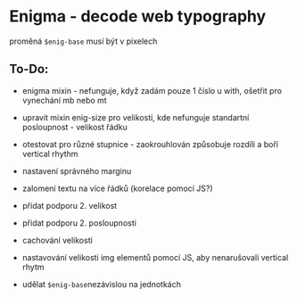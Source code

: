 # Enigma - decode web typography

proměná `$enig-base` musí být v pixelech

## To-Do:
- enigma mixin - nefunguje, když zadám pouze 1 číslo u with, ošetřit pro vynechání mb nebo mt
- upravit mixin enig-size pro velikosti, kde nefunguje standartní posloupnost - velikost řádku
- otestovat pro různé stupnice - zaokrouhlován způsobuje rozdíli a boří vertical rhythm

- nastavení správného marginu
- zalomení textu na více řádků (korelace pomocí JS?)
- přidat podporu 2. velikost
- přidat podporu 2. posloupnosti
- cachování velikostí
- nastavování velikosti img elementů pomocí JS, aby nenarušovali vertical rhytm

- udělat `$enig-base`nezávislou na jednotkách



